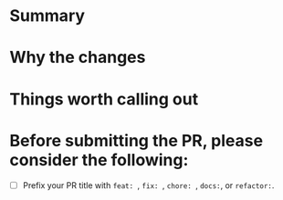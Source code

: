 # Summary
<!--- A short summary about what this PR is doing. -->


# Why the changes
<!--- State the reason/context for the change. -->


# Things worth calling out
<!--- Give useful tips/gotchas/trade-offs made to the reviewers. -->


# Before submitting the PR, please consider the following:
<!-- List of things to check before submitting the PR -->

- [ ] Prefix your PR title with `feat: `, `fix: `, `chore: `, `docs:`, or `refactor:`.
